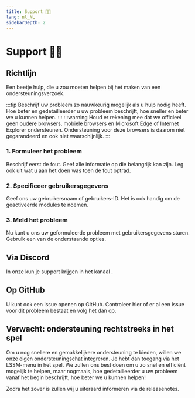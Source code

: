 ```yaml
---
title: Support 👨‍💻
lang: nl_NL
sidebarDepth: 2
---
```


# Support 👨‍💻

## Richtlijn
Een beetje hulp, die u zou moeten helpen bij het maken van een ondersteuningsverzoek.

:::tip
Beschrijf uw probleem zo nauwkeurig mogelijk als u hulp nodig heeft. Hoe beter en gedetailleerder u uw probleem beschrijft, hoe sneller en beter we u kunnen helpen.
:::
:::warning
Houd er rekening mee dat we officieel geen oudere browsers, mobiele browsers en Microsoft Edge of Internet Explorer ondersteunen. Ondersteuning voor deze browsers is daarom niet gegarandeerd en ook niet waarschijnlijk.
:::

### 1. Formuleer het probleem
Beschrijf eerst de fout. Geef alle informatie op die belangrijk kan zijn. Leg ook uit wat u aan het doen was toen de fout optrad.

### 2. Specificeer gebruikersgegevens
Geef ons uw gebruikersnaam of gebruikers-ID. Het is ook handig om de geactiveerde modules te noemen.

### 3. Meld het probleem
Nu kunt u ons uw geformuleerde probleem met gebruikersgegevens sturen. Gebruik een van de onderstaande opties.

## Via Discord
In onze <discord/> kun je support krijgen in het kanaal <discord-channel channel="lssm-help"/>.

## Op GitHub
U kunt ook een issue openen op <a :href="$theme.variables.github + '/issues'" target="_blank">GitHub</a>. Controleer hier of er al een issue voor dit probleem bestaat en volg het dan op.

## Verwacht: ondersteuning rechtstreeks in het spel
Om u nog snellere en gemakkelijkere ondersteuning te bieden, willen we onze eigen ondersteuningschat integreren. Je hebt dan toegang via het LSSM-menu in het spel. We zullen ons best doen om u zo snel en efficiënt mogelijk te helpen, maar nogmaals, hoe gedetailleerder u uw probleem vanaf het begin beschrijft, hoe beter we u kunnen helpen!

Zodra het zover is zullen wij u uiteraard informeren via de releasenotes.
